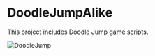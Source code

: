 # DoodleJumpAlike
This project includes Doodle Jump game scripts. 

![DoodleJump](https://user-images.githubusercontent.com/41302444/103177763-37950100-488e-11eb-95a7-5dd61067133c.gif)
